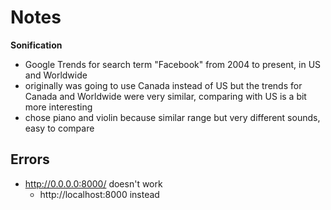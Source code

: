 # Notes
**Sonification**
* Google Trends for search term "Facebook" from 2004 to present, in US and Worldwide
* originally was going to use Canada instead of US but the trends for Canada and Worldwide were very similar, comparing with US is a bit more interesting
* chose piano and violin because similar range but very different sounds, easy to compare

## Errors

* http://0.0.0.0:8000/ doesn't work
  * http://localhost:8000 instead

